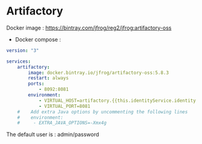 Artifactory
===================

Docker image : https://bintray.com/jfrog/reg2/jfrog:artifactory-oss


* Docker compose :

```yml
version: "3"

services:
    artifactory:
        image: docker.bintray.io/jfrog/artifactory-oss:5.8.3
        restart: always
        ports:
            - 8092:8081
        environment:
            - VIRTUAL_HOST=artifactory.{{this.identityService.identity.ciDomain}}
            - VIRTUAL_PORT=8081
    #    Add extra Java options by uncommenting the following lines
    #    environment:
    #     - EXTRA_JAVA_OPTIONS=-Xmx4g

```

The default user is : admin/password
